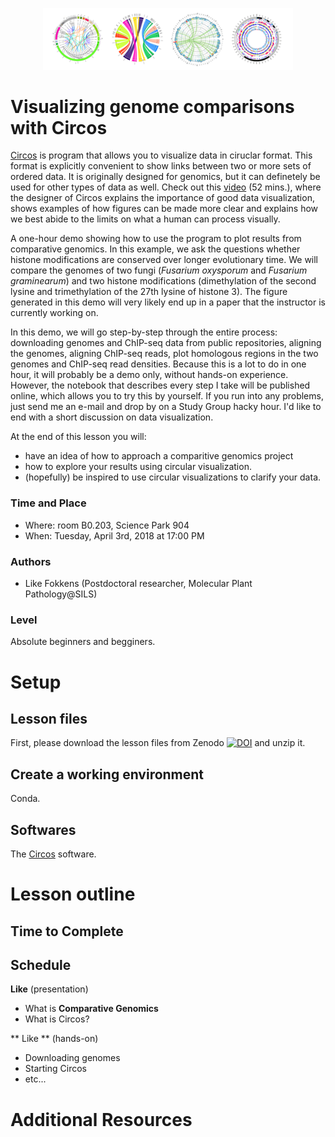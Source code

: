 <p align="center">
<img src="circos-sample-panel.png" width="400px" >
</p>

# Visualizing genome comparisons with Circos
 [Circos](http://circos.ca/) is program that allows you to visualize data in ciruclar format. This format is explicitly convenient to show links between two or more sets of ordered data. It is originally designed for genomics, but it can definetely be used for other types of data as well. Check out this [video](https://www.youtube.com/watch?v=M-rTAr3pj5g) (52 mins.), where the designer of Circos explains the importance of good data visualization, shows examples of how figures can be made more clear and explains how we best abide to the limits on what a human can process visually.     
    
A one-hour demo showing how to use the program to plot results from comparative genomics. In this example, we ask the questions whether histone modifications are conserved over longer evolutionary time. We will compare the genomes of two fungi (_Fusarium oxysporum_ and _Fusarium graminearum_) and two histone modifications (dimethylation of the second lysine and trimethylation of the 27th lysine of histone 3). The figure generated in this demo will very likely end up in a paper that the instructor is currently working on.  
  
In this demo, we will go step-by-step through the entire process: downloading genomes and ChIP-seq data from public repositories, aligning the genomes, aligning ChIP-seq reads, plot homologous regions in the two genomes and ChIP-seq read densities. Because this is a lot to do in one hour, it will probably be a demo only, without hands-on experience. However, the notebook that describes every step I take will be published online, which allows you to try this by yourself. If you run into any problems, just send me an e-mail and drop by on a Study Group hacky hour. I'd like to end with a short discussion on data visualization.   

At the end of this lesson you will:  
- have an idea of how to approach a comparitive genomics project 
- how to explore your results using circular visualization.
- (hopefully) be inspired to use circular visualizations to clarify your data.

### Time and Place
- Where: room B0.203, Science Park 904  
- When:  Tuesday, April 3rd, 2018 at 17:00 PM

### Authors
- Like Fokkens (Postdoctoral researcher, Molecular Plant Pathology@SILS)

### Level
Absolute beginners and begginers.  

# Setup
## Lesson files
First, please download the lesson files from Zenodo [![DOI](https://zenodo.org/badge/DOI/10.5281/zenodo.1201035.svg)](https://doi.org/10.5281/zenodo.1201035) and unzip it.

## Create a working environment 
Conda. 

## Softwares
The [Circos](http://circos.ca/software/) software.

# Lesson outline
## Time to Complete

## Schedule
**Like** (presentation)  
- What is **Comparative Genomics**
- What is Circos?

** Like ** (hands-on)
- Downloading genomes
- Starting Circos
- etc...

# Additional Resources 
